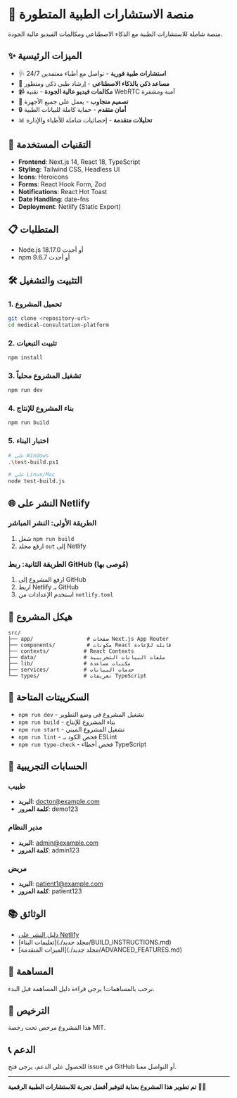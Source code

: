 # 🏥 منصة الاستشارات الطبية المتطورة

منصة شاملة للاستشارات الطبية مع الذكاء الاصطناعي ومكالمات الفيديو عالية الجودة.

## ✨ الميزات الرئيسية

- 🩺 **استشارات طبية فورية** - تواصل مع أطباء معتمدين 24/7
- 🤖 **مساعد ذكي بالذكاء الاصطناعي** - إرشاد طبي ذكي ومتطور
- 📹 **مكالمات فيديو عالية الجودة** - تقنية WebRTC آمنة ومشفرة
- 📱 **تصميم متجاوب** - يعمل على جميع الأجهزة
- 🔒 **أمان متقدم** - حماية كاملة للبيانات الطبية
- 📊 **تحليلات متقدمة** - إحصائيات شاملة للأطباء والإدارة

## 🚀 التقنيات المستخدمة

- **Frontend**: Next.js 14, React 18, TypeScript
- **Styling**: Tailwind CSS, Headless UI
- **Icons**: Heroicons
- **Forms**: React Hook Form, Zod
- **Notifications**: React Hot Toast
- **Date Handling**: date-fns
- **Deployment**: Netlify (Static Export)

## 📋 المتطلبات

- Node.js 18.17.0 أو أحدث
- npm 9.6.7 أو أحدث

## 🛠️ التثبيت والتشغيل

### 1. تحميل المشروع
```bash
git clone <repository-url>
cd medical-consultation-platform
```

### 2. تثبيت التبعيات
```bash
npm install
```

### 3. تشغيل المشروع محلياً
```bash
npm run dev
```

### 4. بناء المشروع للإنتاج
```bash
npm run build
```

### 5. اختبار البناء
```bash
# على Windows
.\test-build.ps1

# على Linux/Mac
node test-build.js
```

## 🌐 النشر على Netlify

### الطريقة الأولى: النشر المباشر
1. شغل `npm run build`
2. ارفع مجلد `out` إلى Netlify

### الطريقة الثانية: ربط GitHub (مُوصى بها)
1. ارفع المشروع إلى GitHub
2. اربط Netlify بـ GitHub
3. استخدم الإعدادات من `netlify.toml`

## 📁 هيكل المشروع

```
src/
├── app/                 # صفحات Next.js App Router
├── components/          # مكونات React قابلة للإعادة
├── contexts/           # React Contexts
├── data/               # ملفات البيانات التجريبية
├── lib/                # مكتبات مساعدة
├── services/           # خدمات البيانات
└── types/              # تعريفات TypeScript
```

## 🔧 السكريبتات المتاحة

- `npm run dev` - تشغيل المشروع في وضع التطوير
- `npm run build` - بناء المشروع للإنتاج
- `npm run start` - تشغيل المشروع المبني
- `npm run lint` - فحص الكود بـ ESLint
- `npm run type-check` - فحص أخطاء TypeScript

## 🎯 الحسابات التجريبية

### طبيب
- **البريد**: doctor@example.com
- **كلمة المرور**: demo123

### مدير النظام
- **البريد**: admin@example.com
- **كلمة المرور**: admin123

### مريض
- **البريد**: patient1@example.com
- **كلمة المرور**: patient123

## 📚 الوثائق

- [دليل النشر على Netlify](./NETLIFY_DEPLOY_GUIDE.md)
- [تعليمات البناء](./مجلد جديد/BUILD_INSTRUCTIONS.md)
- [الميزات المتقدمة](./مجلد جديد/ADVANCED_FEATURES.md)

## 🤝 المساهمة

نرحب بالمساهمات! يرجى قراءة دليل المساهمة قبل البدء.

## 📄 الترخيص

هذا المشروع مرخص تحت رخصة MIT.

## 📞 الدعم

للحصول على الدعم، يرجى فتح issue في GitHub أو التواصل معنا.

---

**تم تطوير هذا المشروع بعناية لتوفير أفضل تجربة للاستشارات الطبية الرقمية** 🏥✨
